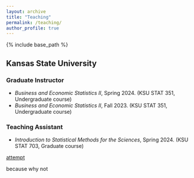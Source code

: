 ```yaml
---
layout: archive
title: "Teaching"
permalink: /teaching/
author_profile: true
---
```

{% include base_path %}

<h2> Kansas State University </h2> 

<h3> Graduate Instructor </h3>
<ul>
  <li> <i>Business and Economic Statistics II</i>, Spring 2024. (KSU STAT 351, Undergraduate course)</li>
  <li> <i>Business and Economic Statistics II</i>, Fall 2023. (KSU STAT 351, Undergraduate course)</li>
</ul>

<h3> Teaching Assistant </h3>
<ul>
  <li> <i>Introduction to Statistical Methods for the Sciences</i>, Spring 2024. (KSU STAT 703, Graduate course)  </li>
</ul>


[attempt](../_teaching/2024-spring-stat-703.html) 

because why not
